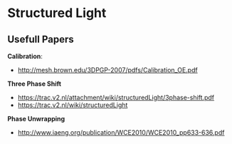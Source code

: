Structured Light
================

Usefull Papers
--------------

**Calibration**:
- http://mesh.brown.edu/3DPGP-2007/pdfs/Calibration_OE.pdf

**Three Phase Shift**
- https://trac.v2.nl/attachment/wiki/structuredLight/3phase-shift.pdf
- https://trac.v2.nl/wiki/structuredLight 

**Phase Unwrapping**
- http://www.iaeng.org/publication/WCE2010/WCE2010_pp633-636.pdf
